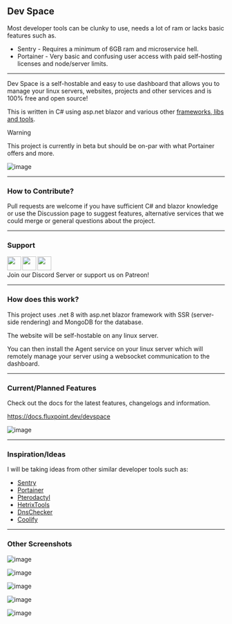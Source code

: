 ## Dev Space
Most developer tools can be clunky to use, needs a lot of ram or lacks basic features such as.
- Sentry - Requires a minimum of 6GB ram and microservice hell.
- Portainer - Very basic and confusing user access with paid self-hosting licenses and node/server limits.

---

Dev Space is a self-hostable and easy to use dashboard that allows you to manage your linux servers, websites, projects and other services and is 100% free and open source!

This is written in C# using asp.net blazor and various other [frameworks, libs and tools](https://docs.fluxpoint.dev/devspace/credits).


> [!WARNING]  
> This project is currently in beta but should be on-par with what Portainer offers and more.

![image](https://github.com/user-attachments/assets/7e7dfd3f-2a41-4974-b94b-b5455ba9cf51)

---

### How to Contribute?
Pull requests are welcome if you have sufficient C# and blazor knowledge or use the Discussion page to suggest features, alternative services that we could merge or general questions about the project.

---
### Support

<a href="https://discord.gg/fluxpoint"><img src="https://fluxpoint.dev/img/icons/discord.webp" align="left" height="32" width="32" ></a>
<a href="https://app.revolt.chat/invite/J5Ras1J3"><img src="https://fluxpoint.dev/img/icons/revolt.png" align="left" height="32" width="32" ></a>
<a href="[https://fluxpoint.dev/premium](https://www.patreon.com/FluxpointDev)"><img src="https://fluxpoint.dev/img/icons/patreon.webp" align="left" height="32" width="32" ></a>
<br /><br />
Join our Discord Server or support us on Patreon!

---

### How does this work?
This project uses .net 8 with asp.net blazor framework with SSR (server-side rendering) and MongoDB for the database.

The website will be self-hostable on any linux server.

You can then install the Agent service on your linux server which will remotely manage your server using a websocket communication to the dashboard.

---

### Current/Planned Features

Check out the docs for the latest features, changelogs and information.

https://docs.fluxpoint.dev/devspace

![image](https://github.com/user-attachments/assets/e61195eb-d99c-435f-b2cd-6209cbf3080e)

---

### Inspiration/Ideas
I will be taking ideas from other similar developer tools such as:
- [Sentry](https://sentry.io/welcome/)
- [Portainer](https://www.portainer.io/)
- [Pterodactyl](https://pterodactyl.io)
- [HetrixTools](https://hetrixtools.com)
- [DnsChecker](https://dnschecker.org)
- [Coolify](https://coolify.io)

---

### Other Screenshots

![image](https://github.com/user-attachments/assets/721867d2-7339-4810-8582-7e38cb668d5b)

![image](https://github.com/user-attachments/assets/47795d6d-3339-45bd-b699-0a9eb258acf3)

![image](https://github.com/user-attachments/assets/65347047-8ad0-41e9-b59f-1ec83d301d53)

![image](https://github.com/user-attachments/assets/28d5767f-ae46-4a67-b125-3d3318a4c30d)

![image](https://github.com/user-attachments/assets/ce55a342-acc4-4956-8ce8-74d4d1aede78)
